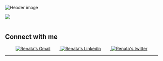 ![Header image](https://s3.us-west-2.amazonaws.com/secure.notion-static.com/4262453f-eb52-4a5c-bbcc-eacdd2b3f8e0/Custom_Size__1.png?X-Amz-Algorithm=AWS4-HMAC-SHA256&X-Amz-Credential=AKIAT73L2G45O3KS52Y5%2F20210601%2Fus-west-2%2Fs3%2Faws4_request&X-Amz-Date=20210601T130607Z&X-Amz-Expires=86400&X-Amz-Signature=6286ba563920ec73286b84cb911798f1f68759101436ec58e2c1a06fe3a411a6&X-Amz-SignedHeaders=host&response-content-disposition=filename%20%3D%22Custom_Size__1.png%22)

<div>
    <a href="https://github.com/RenataBeroli/RenataBeroli/wiki">
        <img src="https://s3.us-west-2.amazonaws.com/secure.notion-static.com/7f286102-5b88-4968-b088-586099bd50c5/Custom_Size__2.png?X-Amz-Algorithm=AWS4-HMAC-SHA256&X-Amz-Credential=AKIAT73L2G45O3KS52Y5%2F20210601%2Fus-west-2%2Fs3%2Faws4_request&X-Amz-Date=20210601T130629Z&X-Amz-Expires=86400&X-Amz-Signature=ed13475cbbfc45468a40e1a51dda51adceb6a709d5082ddc5548a9d3a0474d0b&X-Amz-SignedHeaders=host&response-content-disposition=filename%20%3D%22Custom_Size__2.png%22">
    </a>
</div>
<br>

<h2>
Connect with me
</h2>

<div align="center" style="text-align:center">
    <a href="renata.olive19@gmail.com">
        <img src="https://s3.us-west-2.amazonaws.com/secure.notion-static.com/e4cd75cd-cad4-4da4-81e8-4c2f40c588d0/email-6.png?X-Amz-Algorithm=AWS4-HMAC-SHA256&X-Amz-Credential=AKIAT73L2G45O3KS52Y5%2F20210601%2Fus-west-2%2Fs3%2Faws4_request&X-Amz-Date=20210601T115710Z&X-Amz-Expires=86400&X-Amz-Signature=207f45bb92950ddeecf4fb5e85d5b3c274e48692eb77291de85671b2c86fb551&X-Amz-SignedHeaders=host&response-content-disposition=filename%20%3D%22email-6.png%22"
        alt="Renata's Gmail" style="padding-right: 30px">
    </a>
    <a href="https://www.linkedin.com/in/renataberoli/">
        <img src="https://s3.us-west-2.amazonaws.com/secure.notion-static.com/c4d2a8ef-2efc-4f97-97ab-f844a874f338/linkedin-2.png?X-Amz-Algorithm=AWS4-HMAC-SHA256&X-Amz-Credential=AKIAT73L2G45O3KS52Y5%2F20210601%2Fus-west-2%2Fs3%2Faws4_request&X-Amz-Date=20210601T115716Z&X-Amz-Expires=86400&X-Amz-Signature=d36a2bd97c15683491d9624c8a8a7914b6cc094c827ca780b6f2832d8ad865fa&X-Amz-SignedHeaders=host&response-content-disposition=filename%20%3D%22linkedin-2.png%22"
            alt="Renata's LinkedIn" style="padding-right: 30px">
    </a>
    <a href="https://twitter.com/BeroleeR">
        <img src="https://s3.us-west-2.amazonaws.com/secure.notion-static.com/dd67a34f-50f6-4bf8-bb14-064799af4cd8/twitter-2.png?X-Amz-Algorithm=AWS4-HMAC-SHA256&X-Amz-Credential=AKIAT73L2G45O3KS52Y5%2F20210601%2Fus-west-2%2Fs3%2Faws4_request&X-Amz-Date=20210601T115724Z&X-Amz-Expires=86400&X-Amz-Signature=a4d1bf28c0a6a2faf4251d5ae015b49f836a0e86919a1a787fd2342bf843c94c&X-Amz-SignedHeaders=host&response-content-disposition=filename%20%3D%22twitter-2.png%22"
            alt="Renata's twitter">
    </a>
</div>

---